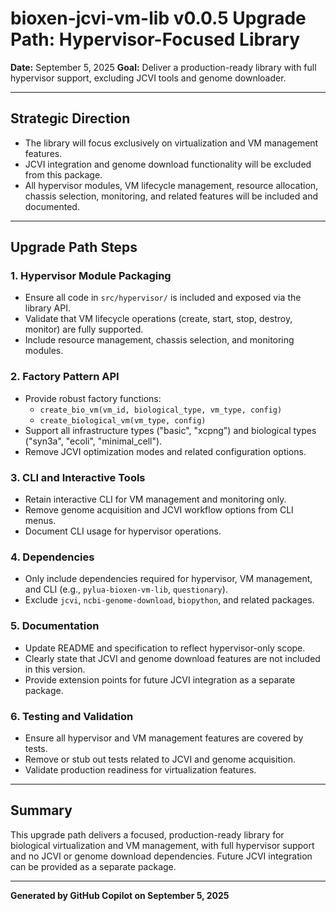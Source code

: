 # bioxen-jcvi-vm-lib v0.0.5 Upgrade Path: Hypervisor-Focused Library

**Date:** September 5, 2025
**Goal:** Deliver a production-ready library with full hypervisor support, excluding JCVI tools and genome downloader.

---

## Strategic Direction
- The library will focus exclusively on virtualization and VM management features.
- JCVI integration and genome download functionality will be excluded from this package.
- All hypervisor modules, VM lifecycle management, resource allocation, chassis selection, monitoring, and related features will be included and documented.

---

## Upgrade Path Steps

### 1. Hypervisor Module Packaging
- Ensure all code in `src/hypervisor/` is included and exposed via the library API.
- Validate that VM lifecycle operations (create, start, stop, destroy, monitor) are fully supported.
- Include resource management, chassis selection, and monitoring modules.

### 2. Factory Pattern API
- Provide robust factory functions:
  - `create_bio_vm(vm_id, biological_type, vm_type, config)`
  - `create_biological_vm(vm_type, config)`
- Support all infrastructure types ("basic", "xcpng") and biological types ("syn3a", "ecoli", "minimal_cell").
- Remove JCVI optimization modes and related configuration options.

### 3. CLI and Interactive Tools
- Retain interactive CLI for VM management and monitoring only.
- Remove genome acquisition and JCVI workflow options from CLI menus.
- Document CLI usage for hypervisor operations.

### 4. Dependencies
- Only include dependencies required for hypervisor, VM management, and CLI (e.g., `pylua-bioxen-vm-lib`, `questionary`).
- Exclude `jcvi`, `ncbi-genome-download`, `biopython`, and related packages.

### 5. Documentation
- Update README and specification to reflect hypervisor-only scope.
- Clearly state that JCVI and genome download features are not included in this version.
- Provide extension points for future JCVI integration as a separate package.

### 6. Testing and Validation
- Ensure all hypervisor and VM management features are covered by tests.
- Remove or stub out tests related to JCVI and genome acquisition.
- Validate production readiness for virtualization features.

---

## Summary
This upgrade path delivers a focused, production-ready library for biological virtualization and VM management, with full hypervisor support and no JCVI or genome download dependencies. Future JCVI integration can be provided as a separate package.

---

**Generated by GitHub Copilot on September 5, 2025**
